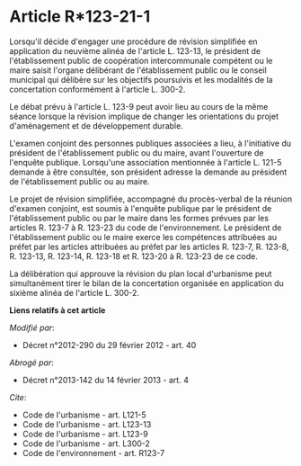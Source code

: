 # Article R*123-21-1

Lorsqu'il décide d'engager une procédure de révision simplifiée en application du neuvième alinéa de l'article L. 123-13, le
président de l'établissement public de coopération intercommunale compétent ou le maire saisit l'organe délibérant de
l'établissement public ou le conseil municipal qui délibère sur les objectifs poursuivis et les modalités de la concertation
conformément à l'article L. 300-2. 

Le débat prévu à l'article L. 123-9 peut avoir lieu au cours de la même séance lorsque la révision implique de changer les
orientations du projet d'aménagement et de développement durable. 

L'examen conjoint des personnes publiques associées a lieu, à l'initiative du président de l'établissement public ou du
maire, avant l'ouverture de l'enquête publique. Lorsqu'une association mentionnée à l'article L. 121-5 demande à être
consultée, son président adresse la demande au président de l'établissement public ou au maire. 

Le projet de révision simplifiée, accompagné du procès-verbal de la réunion d'examen conjoint, est soumis à l'enquête
publique par le président de l'établissement public ou par le maire dans les formes prévues par les articles R. 123-7 à R.
123-23 du code de l'environnement. Le président de l'établissement public ou le maire exerce les compétences attribuées au
préfet par les articles attribuées au préfet par les articles R. 123-7, R. 123-8, R. 123-13, R. 123-14, R. 123-18 et R.
123-20 à R. 123-23 de ce code. 

La délibération qui approuve la révision du plan local d'urbanisme peut simultanément tirer le bilan de la concertation
organisée en application du sixième alinéa de l'article L. 300-2.

**Liens relatifs à cet article**

_Modifié par_:

  - Décret n°2012-290 du 29 février 2012 - art. 40

_Abrogé par_:

  - Décret n°2013-142 du 14 février 2013 - art. 4

_Cite_:

  - Code de l'urbanisme - art. L121-5
  - Code de l'urbanisme - art. L123-13
  - Code de l'urbanisme - art. L123-9
  - Code de l'urbanisme - art. L300-2
  - Code de l'environnement - art. R123-7
